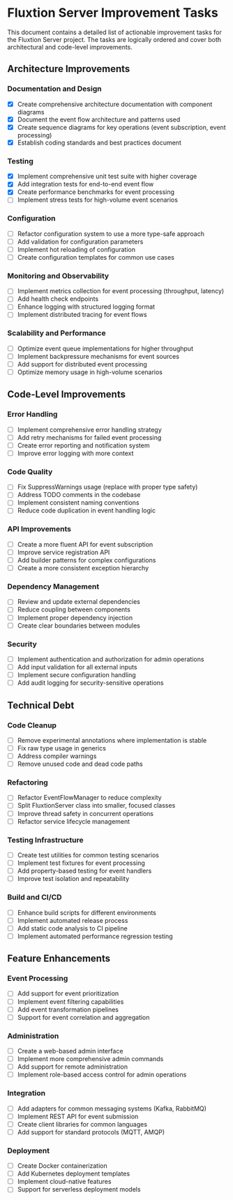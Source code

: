 # Fluxtion Server Improvement Tasks

This document contains a detailed list of actionable improvement tasks for the Fluxtion Server project. The tasks are
logically ordered and cover both architectural and code-level improvements.

## Architecture Improvements

### Documentation and Design

- [x] Create comprehensive architecture documentation with component diagrams
- [x] Document the event flow architecture and patterns used
- [x] Create sequence diagrams for key operations (event subscription, event processing)
- [x] Establish coding standards and best practices document

### Testing

- [X] Implement comprehensive unit test suite with higher coverage
- [X] Add integration tests for end-to-end event flow
- [X] Create performance benchmarks for event processing
- [ ] Implement stress tests for high-volume event scenarios

### Configuration

- [ ] Refactor configuration system to use a more type-safe approach
- [ ] Add validation for configuration parameters
- [ ] Implement hot reloading of configuration
- [ ] Create configuration templates for common use cases

### Monitoring and Observability

- [ ] Implement metrics collection for event processing (throughput, latency)
- [ ] Add health check endpoints
- [ ] Enhance logging with structured logging format
- [ ] Implement distributed tracing for event flows

### Scalability and Performance

- [ ] Optimize event queue implementations for higher throughput
- [ ] Implement backpressure mechanisms for event sources
- [ ] Add support for distributed event processing
- [ ] Optimize memory usage in high-volume scenarios

## Code-Level Improvements

### Error Handling

- [ ] Implement comprehensive error handling strategy
- [ ] Add retry mechanisms for failed event processing
- [ ] Create error reporting and notification system
- [ ] Improve error logging with more context

### Code Quality

- [ ] Fix SuppressWarnings usage (replace with proper type safety)
- [ ] Address TODO comments in the codebase
- [ ] Implement consistent naming conventions
- [ ] Reduce code duplication in event handling logic

### API Improvements

- [ ] Create a more fluent API for event subscription
- [ ] Improve service registration API
- [ ] Add builder patterns for complex configurations
- [ ] Create a more consistent exception hierarchy

### Dependency Management

- [ ] Review and update external dependencies
- [ ] Reduce coupling between components
- [ ] Implement proper dependency injection
- [ ] Create clear boundaries between modules

### Security

- [ ] Implement authentication and authorization for admin operations
- [ ] Add input validation for all external inputs
- [ ] Implement secure configuration handling
- [ ] Add audit logging for security-sensitive operations

## Technical Debt

### Code Cleanup

- [ ] Remove experimental annotations where implementation is stable
- [ ] Fix raw type usage in generics
- [ ] Address compiler warnings
- [ ] Remove unused code and dead code paths

### Refactoring

- [ ] Refactor EventFlowManager to reduce complexity
- [ ] Split FluxtionServer class into smaller, focused classes
- [ ] Improve thread safety in concurrent operations
- [ ] Refactor service lifecycle management

### Testing Infrastructure

- [ ] Create test utilities for common testing scenarios
- [ ] Implement test fixtures for event processing
- [ ] Add property-based testing for event handlers
- [ ] Improve test isolation and repeatability

### Build and CI/CD

- [ ] Enhance build scripts for different environments
- [ ] Implement automated release process
- [ ] Add static code analysis to CI pipeline
- [ ] Implement automated performance regression testing

## Feature Enhancements

### Event Processing

- [ ] Add support for event prioritization
- [ ] Implement event filtering capabilities
- [ ] Add event transformation pipelines
- [ ] Support for event correlation and aggregation

### Administration

- [ ] Create a web-based admin interface
- [ ] Implement more comprehensive admin commands
- [ ] Add support for remote administration
- [ ] Implement role-based access control for admin operations

### Integration

- [ ] Add adapters for common messaging systems (Kafka, RabbitMQ)
- [ ] Implement REST API for event submission
- [ ] Create client libraries for common languages
- [ ] Add support for standard protocols (MQTT, AMQP)

### Deployment

- [ ] Create Docker containerization
- [ ] Add Kubernetes deployment templates
- [ ] Implement cloud-native features
- [ ] Support for serverless deployment models
